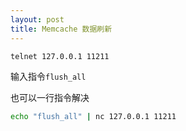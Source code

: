 ```yaml
---
layout: post
title: Memcache 数据刷新
---
```


```
telnet 127.0.0.1 11211
```

输入指令```flush_all```

也可以一行指令解决

```bash
echo "flush_all" | nc 127.0.0.1 11211
```